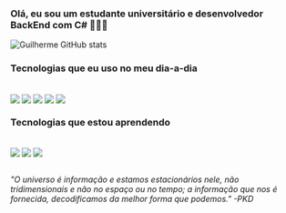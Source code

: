 ### Olá, eu sou um estudante universitário e desenvolvedor BackEnd com C# 🙋🏼‍♂️

![Guilherme GitHub stats](https://github-readme-stats.vercel.app/api?username=gui-borba&show_icons=true&theme=radical)

### Tecnologias que eu uso no meu dia-a-dia

<div style="display: inline_block"></br>
    <img align="center" src="https://img.shields.io/badge/C%23-239120?style=for-the-badge&logo=c-sharp&logoColor=white">
    <img align="center" src="https://img.shields.io/badge/.NET-5C2D91?style=for-the-badge&logo=.net&logoColor=white">
    <img align="center" src="https://img.shields.io/badge/PostgreSQL-316192?style=for-the-badge&logo=postgresql&logoColor=white">
    <img align="center" src="https://img.shields.io/badge/HTML5-E34F26?style=for-the-badge&logo=html5&logoColor=white">
    <img align="center" src="https://img.shields.io/badge/CSS3-1572B6?style=for-the-badge&logo=css3&logoColor=white">
</div>

### Tecnologias que estou aprendendo

<div style="display: inline_block"></br>
    <img align="center" src="https://img.shields.io/badge/JavaScript-F7DF1E?style=for-the-badge&logo=javascript&logoColor=black">
    <img align="center" src="https://img.shields.io/badge/Node.js-43853D?style=for-the-badge&logo=node.js&logoColor=white">
    <img align="center" src="https://img.shields.io/badge/React-20232A?style=for-the-badge&logo=react&logoColor=61DAFB">
</div><br/>

*"O universo é informação e estamos estacionários nele, não tridimensionais e não no espaço ou no tempo; a informação que nos é fornecida, decodificamos da melhor forma que podemos." -PKD*

